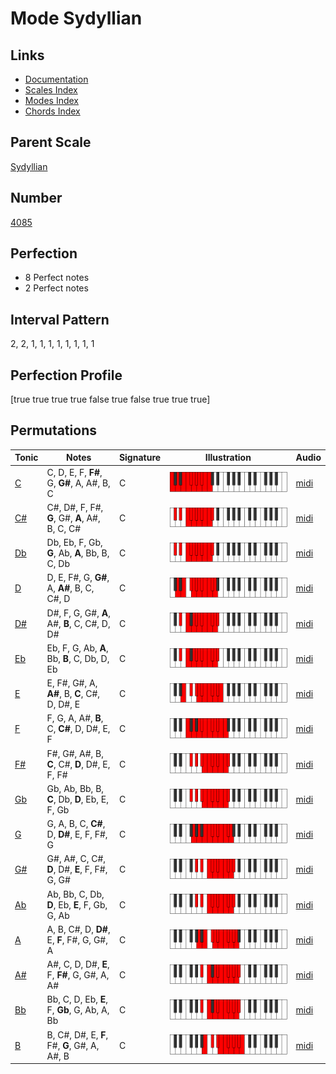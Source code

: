 # Mode Sydyllian

## Links

- [Documentation](index.md)
- [Scales Index](Scales.md)
- [Modes Index](Modes.md)
- [Chords Index](Chords.md)

## Parent Scale

[Sydyllian](ScaleSydyllian.md)

## Number

[4085](https://ianring.com/musictheory/scales/4085)

## Perfection

- 8 Perfect notes
- 2 Perfect notes

## Interval Pattern

2, 2, 1, 1, 1, 1, 1, 1, 1, 1

## Perfection Profile

[true true true true false true false true true true]

## Permutations

| Tonic | Notes | Signature | Illustration | Audio |
|-------|-------|-----------|--------------|-------|
| [C](ModeCNaturalSydyllian.md) | C, D, E, F, **F#**, G, **G#**, A, A#, B, C | C | ![CNaturalSydyllian](ModeCNaturalSydyllian.png) | [midi](https://github.com/edipermadi/music/blob/main/docs/ModeCNaturalSydyllian.mid?raw=true) |
| [C#](ModeCSharpSydyllian.md) | C#, D#, F, F#, **G**, G#, **A**, A#, B, C, C# | C | ![CSharpSydyllian](ModeCSharpSydyllian.png) | [midi](https://github.com/edipermadi/music/blob/main/docs/ModeCSharpSydyllian.mid?raw=true) |
| [Db](ModeDFlatSydyllian.md) | Db, Eb, F, Gb, **G**, Ab, **A**, Bb, B, C, Db | C | ![DFlatSydyllian](ModeDFlatSydyllian.png) | [midi](https://github.com/edipermadi/music/blob/main/docs/ModeDFlatSydyllian.mid?raw=true) |
| [D](ModeDNaturalSydyllian.md) | D, E, F#, G, **G#**, A, **A#**, B, C, C#, D | C | ![DNaturalSydyllian](ModeDNaturalSydyllian.png) | [midi](https://github.com/edipermadi/music/blob/main/docs/ModeDNaturalSydyllian.mid?raw=true) |
| [D#](ModeDSharpSydyllian.md) | D#, F, G, G#, **A**, A#, **B**, C, C#, D, D# | C | ![DSharpSydyllian](ModeDSharpSydyllian.png) | [midi](https://github.com/edipermadi/music/blob/main/docs/ModeDSharpSydyllian.mid?raw=true) |
| [Eb](ModeEFlatSydyllian.md) | Eb, F, G, Ab, **A**, Bb, **B**, C, Db, D, Eb | C | ![EFlatSydyllian](ModeEFlatSydyllian.png) | [midi](https://github.com/edipermadi/music/blob/main/docs/ModeEFlatSydyllian.mid?raw=true) |
| [E](ModeENaturalSydyllian.md) | E, F#, G#, A, **A#**, B, **C**, C#, D, D#, E | C | ![ENaturalSydyllian](ModeENaturalSydyllian.png) | [midi](https://github.com/edipermadi/music/blob/main/docs/ModeENaturalSydyllian.mid?raw=true) |
| [F](ModeFNaturalSydyllian.md) | F, G, A, A#, **B**, C, **C#**, D, D#, E, F | C | ![FNaturalSydyllian](ModeFNaturalSydyllian.png) | [midi](https://github.com/edipermadi/music/blob/main/docs/ModeFNaturalSydyllian.mid?raw=true) |
| [F#](ModeFSharpSydyllian.md) | F#, G#, A#, B, **C**, C#, **D**, D#, E, F, F# | C | ![FSharpSydyllian](ModeFSharpSydyllian.png) | [midi](https://github.com/edipermadi/music/blob/main/docs/ModeFSharpSydyllian.mid?raw=true) |
| [Gb](ModeGFlatSydyllian.md) | Gb, Ab, Bb, B, **C**, Db, **D**, Eb, E, F, Gb | C | ![GFlatSydyllian](ModeGFlatSydyllian.png) | [midi](https://github.com/edipermadi/music/blob/main/docs/ModeGFlatSydyllian.mid?raw=true) |
| [G](ModeGNaturalSydyllian.md) | G, A, B, C, **C#**, D, **D#**, E, F, F#, G | C | ![GNaturalSydyllian](ModeGNaturalSydyllian.png) | [midi](https://github.com/edipermadi/music/blob/main/docs/ModeGNaturalSydyllian.mid?raw=true) |
| [G#](ModeGSharpSydyllian.md) | G#, A#, C, C#, **D**, D#, **E**, F, F#, G, G# | C | ![GSharpSydyllian](ModeGSharpSydyllian.png) | [midi](https://github.com/edipermadi/music/blob/main/docs/ModeGSharpSydyllian.mid?raw=true) |
| [Ab](ModeAFlatSydyllian.md) | Ab, Bb, C, Db, **D**, Eb, **E**, F, Gb, G, Ab | C | ![AFlatSydyllian](ModeAFlatSydyllian.png) | [midi](https://github.com/edipermadi/music/blob/main/docs/ModeAFlatSydyllian.mid?raw=true) |
| [A](ModeANaturalSydyllian.md) | A, B, C#, D, **D#**, E, **F**, F#, G, G#, A | C | ![ANaturalSydyllian](ModeANaturalSydyllian.png) | [midi](https://github.com/edipermadi/music/blob/main/docs/ModeANaturalSydyllian.mid?raw=true) |
| [A#](ModeASharpSydyllian.md) | A#, C, D, D#, **E**, F, **F#**, G, G#, A, A# | C | ![ASharpSydyllian](ModeASharpSydyllian.png) | [midi](https://github.com/edipermadi/music/blob/main/docs/ModeASharpSydyllian.mid?raw=true) |
| [Bb](ModeBFlatSydyllian.md) | Bb, C, D, Eb, **E**, F, **Gb**, G, Ab, A, Bb | C | ![BFlatSydyllian](ModeBFlatSydyllian.png) | [midi](https://github.com/edipermadi/music/blob/main/docs/ModeBFlatSydyllian.mid?raw=true) |
| [B](ModeBNaturalSydyllian.md) | B, C#, D#, E, **F**, F#, **G**, G#, A, A#, B | C | ![BNaturalSydyllian](ModeBNaturalSydyllian.png) | [midi](https://github.com/edipermadi/music/blob/main/docs/ModeBNaturalSydyllian.mid?raw=true) |
